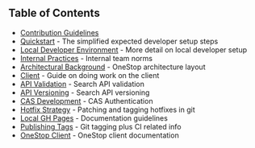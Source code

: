 ## Table of Contents
- [Contribution Guidelines](contribution-guidelines)
- [Quickstart](quickstart) - The simplified expected developer setup steps
- [Local Developer Environment](local-dev-environment) - More detail on local developer setup
- [Internal Practices](internal-practices) - Internal team norms
- [Architectural Background](architectural-background) - OneStop architecture layout
- [Client](client) - Guide on doing work on the client
- [API Validation](api-validation) - Search API validation
- [API Versioning](api-versioning) - Search API versioning
- [CAS Development](cas-development) - CAS Authentication
- [Hotfix Strategy](hotfix-strategy) - Patching and tagging hotfixes in git
- [Local GH Pages](local-gh-pages) - Documentation guidelines
- [Publishing Tags](publishing-tags) - Git tagging plus CI related info
- [OneStop Client](https://cedardevs.github.io/onestop-clients/) - OneStop client documentation